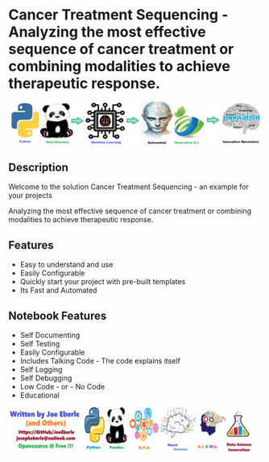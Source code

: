 
# Cancer Treatment Sequencing - Analyzing the most effective sequence of cancer treatment or combining modalities to achieve therapeutic response.

![Code Logo](code.png)
## Description

Welcome to the solution Cancer Treatment Sequencing - an example for your projects

Analyzing the most effective sequence of cancer treatment or combining modalities to achieve therapeutic response.
    
## Features
- Easy to understand and use  
- Easily Configurable 
- Quickly start your project with pre-built templates
- Its Fast and Automated
    
## Notebook Features
- Self Documenting 
- Self Testing 
- Easily Configurable
- Includes Talking Code - The code explains itself
- Self Logging 
- Self Debugging 
- Low Code - or - No Code
- Educational 
    
![Code Logo](developer.png)
    